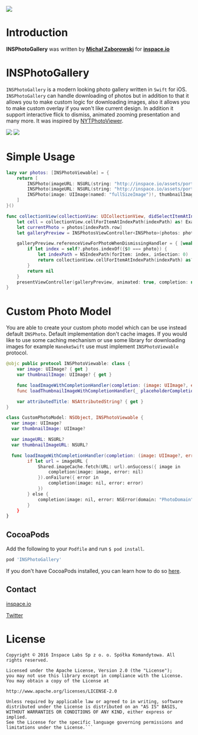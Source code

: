 [![](http://inspace.io/github-cover.jpg)](http://inspace.io)

# Introduction

**INSPhotoGallery** was written by **[Michał Zaborowski](https://github.com/m1entus)** for **[inspace.io](http://inspace.io)**

# INSPhotoGallery

`INSPhotoGallery` is a modern looking photo gallery written in `Swift` for iOS. `INSPhotoGallery` can handle downloading of photos but in addition to that it allows you to make custom logic for downloading images, also it allows you to make custom overlay if you won't like current design. In addition it support interactive flick to dismiss, animated zooming presentation and many more. It was inspired by [NYTPhotoViewer](https://github.com/NYTimes/NYTPhotoViewer).

[![](https://raw.github.com/inspace-io/INSPhotoGallery/master/Screens/animation.gif)](https://raw.github.com/inspace-io/INSPhotoGallery/master/Screens/animation.gif)
[![](https://raw.github.com/inspace-io/INSPhotoGallery/master/Screens/screen.png)](https://raw.github.com/inspace-io/INSPhotoGallery/master/Screens/screen.png)

# Simple Usage

```swift
lazy var photos: [INSPhotoViewable] = {
    return [
        INSPhoto(imageURL: NSURL(string: "http://inspace.io/assets/portfolio/thumb/13-3f15416ddd11d38619289335fafd498d.jpg"), thumbnailImage: UIImage(named: "thumbnailImage")!),
        INSPhoto(imageURL: NSURL(string: "http://inspace.io/assets/portfolio/thumb/13-3f15416ddd11d38619289335fafd498d.jpg"), thumbnailImage: UIImage(named: "thumbnailImage")!),
        INSPhoto(image: UIImage(named: "fullSizeImage")!, thumbnailImage: UIImage(named: "thumbnailImage")!),
    ]
}()
```

```swift
func collectionView(collectionView: UICollectionView, didSelectItemAtIndexPath indexPath: NSIndexPath) {
    let cell = collectionView.cellForItemAtIndexPath(indexPath) as! ExampleCollectionViewCell
    let currentPhoto = photos[indexPath.row]
    let galleryPreview = INSPhotosViewController<INSPhoto>(photos: photos, initialPhoto: currentPhoto, referenceView: cell)

    galleryPreview.referenceViewForPhotoWhenDismissingHandler = { [weak self] photo in
        if let index = self?.photos.indexOf({$0 === photo}) {
            let indexPath = NSIndexPath(forItem: index, inSection: 0)
            return collectionView.cellForItemAtIndexPath(indexPath) as? ExampleCollectionViewCell
        }
        return nil
    }
    presentViewController(galleryPreview, animated: true, completion: nil)
}
```

# Custom Photo Model

You are able to create your custom photo model which can be use instead default `INSPhoto`. Default implementation don't cache images. If you would like to use some caching mechanism or use some library for downloading images for example `HanekeSwift` use must implement `INSPhotoViewable` protocol.

```swift
@objc public protocol INSPhotoViewable: class {
    var image: UIImage? { get }
    var thumbnailImage: UIImage? { get }

    func loadImageWithCompletionHandler(completion: (image: UIImage?, error: NSError?) -> ())
    func loadThumbnailImageWithCompletionHandler(_ placeholderCompletion: @escaping (UIImage?) -> (), downloadCompletion: @escaping (UIImage?, Error?) -> ())

    var attributedTitle: NSAttributedString? { get }
}
```

```swift
class CustomPhotoModel: NSObject, INSPhotoViewable {
  var image: UIImage?
  var thumbnailImage: UIImage?

  var imageURL: NSURL?
  var thumbnailImageURL: NSURL?

  func loadImageWithCompletionHandler(completion: (image: UIImage?, error: NSError?) -> ()) {
        if let url = imageURL {
            Shared.imageCache.fetch(URL: url).onSuccess({ image in
                completion(image: image, error: nil)
            }).onFailure({ error in
                completion(image: nil, error: error)
            })
        } else {
            completion(image: nil, error: NSError(domain: "PhotoDomain", code: -1, userInfo: [ NSLocalizedDescriptionKey: "Couldn't load image"]))
        }
    }
}
```

## CocoaPods

Add the following to your `Podfile` and run `$ pod install`.

``` ruby
pod 'INSPhotoGallery'
```

If you don't have CocoaPods installed, you can learn how to do so [here](http://cocoapods.org).

## Contact

[inspace.io](http://inspace.io)

[Twitter](https://twitter.com/inspace_io)

# License
```
Copyright © 2016 Inspace Labs Sp z o. o. Spółka Komandytowa. All rights reserved.

Licensed under the Apache License, Version 2.0 (the "License");
you may not use this library except in compliance with the License.
You may obtain a copy of the License at

http://www.apache.org/licenses/LICENSE-2.0

Unless required by applicable law or agreed to in writing, software
distributed under the License is distributed on an "AS IS" BASIS,
WITHOUT WARRANTIES OR CONDITIONS OF ANY KIND, either express or implied.
See the License for the specific language governing permissions and
limitations under the License.```

